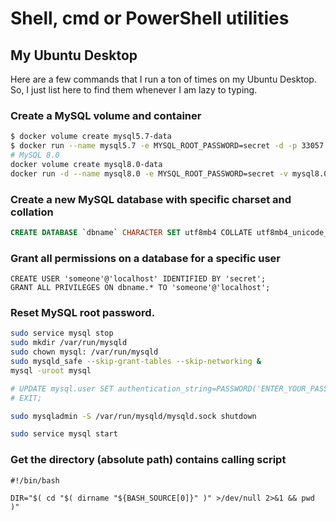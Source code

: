 # Shell, cmd or PowerShell utilities

## My Ubuntu Desktop

Here are a few commands that I run a ton of times on my Ubuntu Desktop. So, I just list here to find them whenever I am lazy to typing.

### Create a MySQL volume and container
```bash
$ docker volume create mysql5.7-data
$ docker run --name mysql5.7 -e MYSQL_ROOT_PASSWORD=secret -d -p 33057:3306 -v mysql5.7-data:/var/lib/mysql mysql:5.7
# MySQL 8.0
docker volume create mysql8.0-data
docker run -d --name mysql8.0 -e MYSQL_ROOT_PASSWORD=secret -v mysql8.0-data:/var/lib/mysql -p 33080:3306 mysql:8.0
```

### Create a new MySQL database with specific charset and collation
```sql
CREATE DATABASE `dbname` CHARACTER SET utf8mb4 COLLATE utf8mb4_unicode_ci;
```

### Grant all permissions on a database for a specific user

```
CREATE USER 'someone'@'localhost' IDENTIFIED BY 'secret';
GRANT ALL PRIVILEGES ON dbname.* TO 'someone'@'localhost';
```

### Reset MySQL root password.

```bash
sudo service mysql stop
sudo mkdir /var/run/mysqld
sudo chown mysql: /var/run/mysqld
sudo mysqld_safe --skip-grant-tables --skip-networking &
mysql -uroot mysql

# UPDATE mysql.user SET authentication_string=PASSWORD('ENTER_YOUR_PASSWORD_HERE'), plugin='mysql_native_password' WHERE User='root';
# EXIT;

sudo mysqladmin -S /var/run/mysqld/mysqld.sock shutdown

sudo service mysql start
```

### Get the directory (absolute path) contains calling script

    #!/bin/bash

    DIR="$( cd "$( dirname "${BASH_SOURCE[0]}" )" >/dev/null 2>&1 && pwd )"
